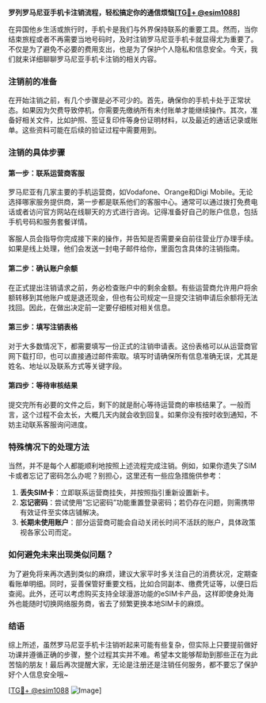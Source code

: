 **罗列罗马尼亚手机卡注销流程，轻松搞定你的通信烦恼[[TG💪+ @esim1088](https://t.me/s/esim1088)]**

在异国他乡生活或旅行时，手机卡是我们与外界保持联系的重要工具。然而，当你结束旅程或者不再需要当地号码时，及时注销罗马尼亚手机卡就显得尤为重要了。不仅是为了避免不必要的费用支出，也是为了保护个人隐私和信息安全。今天，我们就来详细聊聊罗马尼亚手机卡注销的相关内容。

### 注销前的准备

在开始注销之前，有几个步骤是必不可少的。首先，确保你的手机卡处于正常状态。如果因为欠费导致停机，你需要先缴纳所有未付账单才能继续操作。其次，准备好相关文件，比如护照、签证复印件等身份证明材料，以及最近的通话记录或账单。这些资料可能在后续的验证过程中需要用到。

### 注销的具体步骤

#### 第一步：联系运营商客服

罗马尼亚有几家主要的手机运营商，如Vodafone、Orange和Digi Mobile。无论选择哪家服务提供商，第一步都是联系他们的客服中心。通常可以通过拨打免费电话或者访问官方网站在线聊天的方式进行咨询。记得准备好自己的账户信息，包括手机号码和服务套餐详情。

客服人员会指导你完成接下来的操作，并告知是否需要亲自前往营业厅办理手续。如果是线上处理，他们会发送一封电子邮件给你，里面包含具体的注销指南。

#### 第二步：确认账户余额

在正式提出注销请求之前，务必检查账户中的剩余金额。有些运营商允许用户将余额转移到其他账户或是退还现金，但也有公司规定一旦提交注销申请后余额将无法找回。因此，在做出决定前一定要仔细核对相关信息。

#### 第三步：填写注销表格

对于大多数情况下，都需要填写一份正式的注销申请表。这份表格可以从运营商官网下载打印，也可以直接通过邮件索取。填写时请确保所有信息准确无误，尤其是姓名、地址以及联系方式等关键字段。

#### 第四步：等待审核结果

提交完所有必要的文件之后，剩下的就是耐心等待运营商的审核结果了。一般而言，这个过程不会太长，大概几天内就会收到回复。如果你没有按时收到通知，不妨主动联系客服询问进度。

### 特殊情况下的处理方法

当然，并不是每个人都能顺利地按照上述流程完成注销。例如，如果你遗失了SIM卡或者忘记了密码怎么办呢？别担心，这里还有一些应急措施供参考：

1. **丢失SIM卡**：立即联系运营商挂失，并按照指引重新设置新卡。
2. **忘记密码**：尝试使用“忘记密码”功能重置登录密码；若仍存在问题，则需携带有效证件至实体店铺解决。
3. **长期未使用账户**：部分运营商可能会自动关闭长时间不活跃的账户，具体政策视各家公司而定。

### 如何避免未来出现类似问题？

为了避免将来再次遇到类似的麻烦，建议大家平时多关注自己的消费状况，定期查看账单明细。同时，妥善保管好重要文档，比如合同副本、缴费凭证等，以便日后查阅。此外，还可以考虑购买支持全球漫游功能的eSIM卡产品，这样即使身处海外也能随时切换网络服务商，省去了频繁更换本地SIM卡的麻烦。

### 结语

综上所述，虽然罗马尼亚手机卡注销听起来可能有些复杂，但实际上只要提前做好功课并遵循正确的步骤，整个过程其实并不难。希望本文能够帮助到那些正在为此苦恼的朋友！最后再次提醒大家，无论是注册还是注销任何服务，都不要忘了保护好个人信息安全哦~

[[TG💪+ @esim1088](https://t.me/s/esim1088) ![Image](https://i.postimg.cc/4NQfJmqS/Snipaste-2025-05-13-00-14-12.png)]